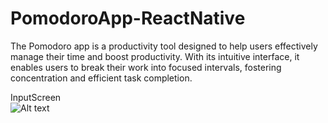 # PomodoroApp-ReactNative
The Pomodoro app is a productivity tool designed to help users effectively manage their time and boost productivity. With its intuitive interface, it enables users to break their work into focused intervals, fostering concentration and efficient task completion.

 
 InputScreen<br />
![Alt text](https://i.ibb.co/BqDvLq0/Your-paragraph-text-1.png)
